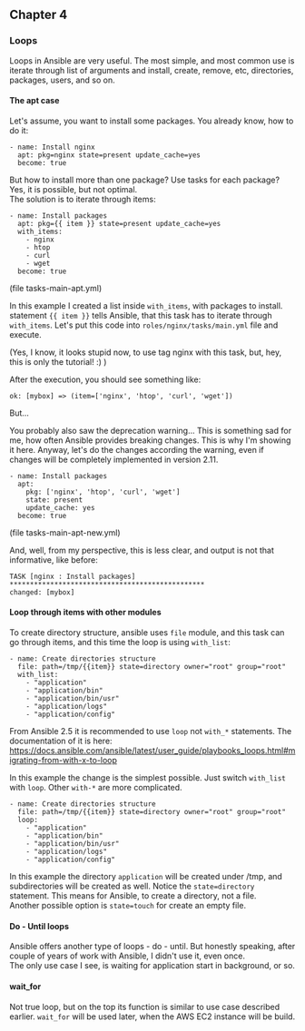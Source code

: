 ## Chapter 4
### Loops

Loops in Ansible are very useful. The most simple, and most common use is
iterate through list of arguments and install, create, remove, etc, directories,
packages, users, and so on.

#### The apt case

Let's assume, you want to install some packages. You already know, how to do it:

```
- name: Install nginx
  apt: pkg=nginx state=present update_cache=yes
  become: true
```

But how to install more than one package? Use tasks for each package? Yes, it
is possible, but not optimal.  
The solution is to iterate through items:  

```
- name: Install packages
  apt: pkg={{ item }} state=present update_cache=yes
  with_items:
    - nginx
    - htop
    - curl
    - wget
  become: true
```

(file tasks-main-apt.yml)

In this example I created a list inside `with_items`, with packages to install.
statement `{{ item }}` tells Ansible, that this task has to iterate through
`with_items`. Let's put this code into `roles/nginx/tasks/main.yml` file and
execute.

(Yes, I know, it looks stupid now, to use tag nginx with this task, but, hey,
  this is only the tutorial! :) )

After the execution, you should see something like:

```
ok: [mybox] => (item=['nginx', 'htop', 'curl', 'wget'])
```

But...  

You probably also saw the deprecation warning... This is something sad for me,
how often Ansible provides breaking changes. This is why I'm showing it here.
Anyway, let's do the changes according the warning, even if changes will be
completely implemented in version 2.11.

```
- name: Install packages
  apt:
    pkg: ['nginx', 'htop', 'curl', 'wget']
    state: present
    update_cache: yes
  become: true
```

(file tasks-main-apt-new.yml)

And, well, from my perspective, this is less clear, and output is not that
informative, like before:

```
TASK [nginx : Install packages] ************************************************
changed: [mybox]
```

#### Loop through items with other modules

To create directory structure, ansible uses `file` module, and this task can
go through items, and this time the loop is using `with_list`:

```
- name: Create directories structure
  file: path=/tmp/{{item}} state=directory owner="root" group="root"
  with_list:
    - "application"
    - "application/bin"
    - "application/bin/usr"
    - "application/logs"
    - "application/config"
```

From Ansible 2.5 it is recommended to use `loop` not `with_*` statements.
The documentation of it is here:
https://docs.ansible.com/ansible/latest/user_guide/playbooks_loops.html#migrating-from-with-x-to-loop  

In this example the change is the simplest possible. Just switch `with_list`
with `loop`. Other `with-*` are more complicated.

```
- name: Create directories structure
  file: path=/tmp/{{item}} state=directory owner="root" group="root"
  loop:
    - "application"
    - "application/bin"
    - "application/bin/usr"
    - "application/logs"
    - "application/config"
```

In this example the directory `application` will be created under /tmp, and
subdirectories will be created as well. Notice the `state=directory`
statement. This means for Ansible, to create a directory, not a file.  
Another possible option is `state=touch` for create an empty file.


#### Do - Until loops

Ansible offers another type of loops - do - until. But honestly speaking,
after couple of years of work with Ansible, I didn't use it, even once.  
The only use case I see, is waiting for application start in background, or so.

#### wait_for

Not true loop, but on the top its function is similar to use case described
earlier. `wait_for` will be used later, when the AWS EC2 instance will be build.

